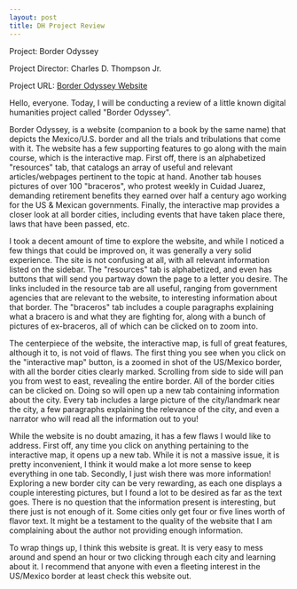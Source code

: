 ```yaml
---
layout: post
title: DH Project Review
---
```


Project:
Border Odyssey

Project Director:
Charles D. Thompson Jr.

Project URL:
[Border Odyssey Website](http://www.borderodyssey.com/index.html)

Hello, everyone.  Today, I will be conducting a review of a little known digital humanities project called "Border Odyssey".

Border Odyssey, is a website (companion to a book by the same name) that depicts the Mexico/U.S. border and all the trials and tribulations that come with it.  The website has a few supporting features to go along with the main course, which is the interactive map.  First off, there is an alphabetized "resources" tab, that catalogs an array of useful and relevant articles/webpages pertinent to the topic at hand.  Another tab houses pictures of over 100 "braceros", who protest weekly in Cuidad Juarez, demanding retirement benefits they earned over half a century ago working for the US & Mexican governments.  Finally, the interactive map provides a closer look at all border cities, including events that have taken place there, laws that have been passed, etc.

I took a decent amount of time to explore the website, and while I noticed a few things that could be improved on, it was generally a very solid experience.  The site is not confusing at all, with all relevant information listed on the sidebar.  The "resources" tab is alphabetized, and even has buttons that will send you partway down the page to a letter you desire.  The links included in the resource tab are all useful, ranging from government agencies that are relevant to the website, to interesting information about that border.  The "braceros" tab includes a couple paragraphs explaining what a bracero is and what they are fighting for, along with a bunch of pictures of ex-braceros, all of which can be clicked on to zoom into.

The centerpiece of the website, the interactive map, is full of great features, although it to, is not void of flaws.  The first thing you see when you click on the "interactive map" button, is a zoomed in shot of the US/Mexico border, with all the border cities clearly marked.  Scrolling from side to side will pan you from west to east, revealing the entire border.  All of the border cities can be clicked on.  Doing so will open up a new tab containing information about the city.  Every tab includes a large picture of the city/landmark near the city, a few paragraphs explaining the relevance of the city, and even a narrator who will read all the information out to you!

While the website is no doubt amazing, it has a few flaws I would like to address.  First off, any time you click on anything pertaining to the interactive map, it opens up a new tab.  While it is not a massive issue, it is pretty inconvenient, I think it would make a lot more sense to keep everything in one tab.  Secondly, I just wish there was more information!  Exploring a new border city can be very rewarding, as each one displays a couple interesting pictures, but I found a lot to be desired as far as the text goes.  There is no question that the information present is interesting, but there just is not enough of it.  Some cities only get four or five lines worth of flavor text.  It might be a testament to the quality of the website that I am complaining about the author not providing enough information.

To wrap things up, I think this website is great.  It is very easy to mess around and spend an hour or two clicking through each city and learning about it.  I recommend that anyone with even a fleeting interest in the US/Mexico border at least check this website out.
